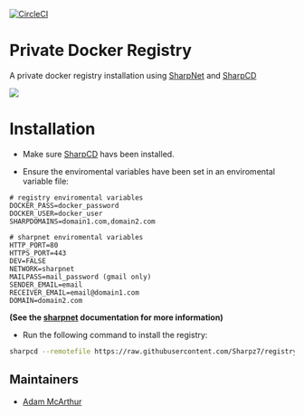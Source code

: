 [![CircleCI](https://circleci.com/gh/Sharpz7/registry/tree/main.svg?style=svg)](https://circleci.com/gh/Sharpz7/registry/tree/main)

# Private Docker Registry

A private docker registry installation using [SharpNet](https://github.com/Sharpz7/sharpnet) and [SharpCD](https://github.com/Sharpz7/sharpcd)

![](https://miro.medium.com/max/1400/1*in6B62UqKHCFP0t6TuVtKA.jpeg)

# Installation

- Make sure [SharpCD](https://github.com/Sharpz7/sharpcd) havs been installed.

- Ensure the enviromental variables have been set in an enviromental variable file:

```env
# registry enviromental variables
DOCKER_PASS=docker_password
DOCKER_USER=docker_user
SHARPDOMAINS=domain1.com,domain2.com

# sharpnet enviromental variables
HTTP_PORT=80
HTTPS_PORT=443
DEV=FALSE
NETWORK=sharpnet
MAILPASS=mail_password (gmail only)
SENDER_EMAIL=email
RECEIVER_EMAIL=email@domain1.com
DOMAIN=domain2.com
```

**(See the [sharpnet](https://github.com/Sharpz7/sharpnet) documentation for more information)**

- Run the following command to install the registry:

```bash
sharpcd --remotefile https://raw.githubusercontent.com/Sharpz7/registry/main/.sharpcd/sharpcd.yml
```

## Maintainers

- [Adam McArthur](https://adam.mcaq.me)

